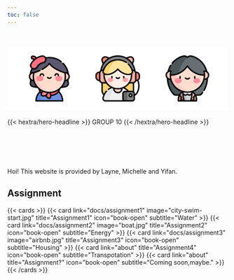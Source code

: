```yaml
---
toc: false
---
```

<br/>
<br/>
<img src="icon.png">

{{< hextra/hero-headline >}} GROUP 10 {{< /hextra/hero-headline >}}

<br/>
<br/>
<br/>
<br/>

Hoi! This website is provided by Layne, Michelle and Yifan.  



## Assignment

{{< cards >}}
  {{< card link="docs/assignment1" image="city-swim-start.jpg" title="Assignment1" icon="book-open" subtitle="Water" >}}
  {{< card link="docs/assignment2" image="boat.jpg" title="Assignment2" icon="book-open" subtitle="Energy" >}}
  {{< card link="docs/assignment3" image="airbnb.jpg" title="Assignment3" icon="book-open" subtitle="Housing" >}}
  {{< card link="about"  title="Assignment4" icon="book-open" subtitle="Transpotation" >}}
  {{< card link="about"  title="Assignment?" icon="book-open" subtitle="Coming soon,maybe." >}}
{{< /cards >}}
